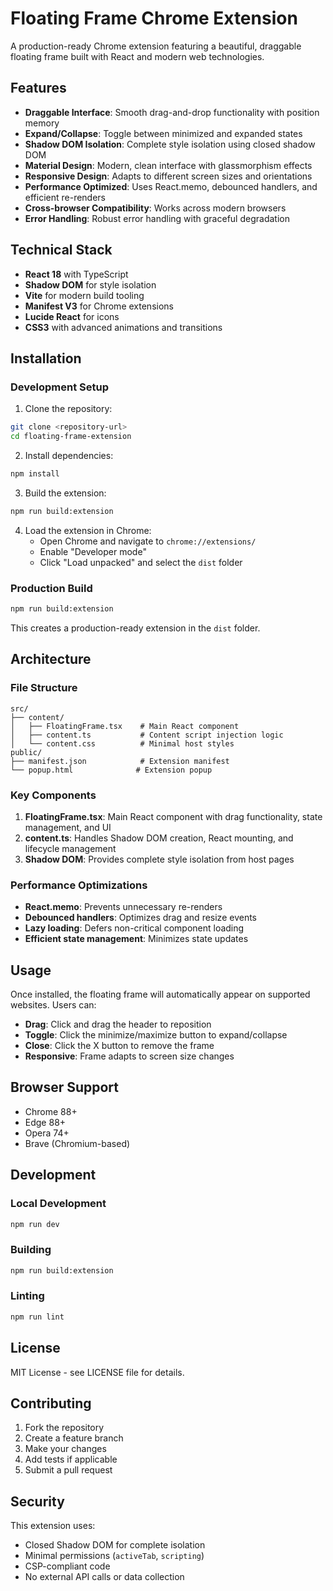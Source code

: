 # Floating Frame Chrome Extension

A production-ready Chrome extension featuring a beautiful, draggable floating frame built with React and modern web technologies.

## Features

- **Draggable Interface**: Smooth drag-and-drop functionality with position memory
- **Expand/Collapse**: Toggle between minimized and expanded states
- **Shadow DOM Isolation**: Complete style isolation using closed shadow DOM
- **Material Design**: Modern, clean interface with glassmorphism effects
- **Responsive Design**: Adapts to different screen sizes and orientations
- **Performance Optimized**: Uses React.memo, debounced handlers, and efficient re-renders
- **Cross-browser Compatibility**: Works across modern browsers
- **Error Handling**: Robust error handling with graceful degradation

## Technical Stack

- **React 18** with TypeScript
- **Shadow DOM** for style isolation
- **Vite** for modern build tooling
- **Manifest V3** for Chrome extensions
- **Lucide React** for icons
- **CSS3** with advanced animations and transitions

## Installation

### Development Setup

1. Clone the repository:
```bash
git clone <repository-url>
cd floating-frame-extension
```

2. Install dependencies:
```bash
npm install
```

3. Build the extension:
```bash
npm run build:extension
```

4. Load the extension in Chrome:
   - Open Chrome and navigate to `chrome://extensions/`
   - Enable "Developer mode"
   - Click "Load unpacked" and select the `dist` folder

### Production Build

```bash
npm run build:extension
```

This creates a production-ready extension in the `dist` folder.

## Architecture

### File Structure

```
src/
├── content/
│   ├── FloatingFrame.tsx    # Main React component
│   ├── content.ts           # Content script injection logic
│   └── content.css          # Minimal host styles
public/
├── manifest.json            # Extension manifest
└── popup.html              # Extension popup
```

### Key Components

1. **FloatingFrame.tsx**: Main React component with drag functionality, state management, and UI
2. **content.ts**: Handles Shadow DOM creation, React mounting, and lifecycle management
3. **Shadow DOM**: Provides complete style isolation from host pages

### Performance Optimizations

- **React.memo**: Prevents unnecessary re-renders
- **Debounced handlers**: Optimizes drag and resize events
- **Lazy loading**: Defers non-critical component loading
- **Efficient state management**: Minimizes state updates

## Usage

Once installed, the floating frame will automatically appear on supported websites. Users can:

- **Drag**: Click and drag the header to reposition
- **Toggle**: Click the minimize/maximize button to expand/collapse
- **Close**: Click the X button to remove the frame
- **Responsive**: Frame adapts to screen size changes

## Browser Support

- Chrome 88+
- Edge 88+
- Opera 74+
- Brave (Chromium-based)

## Development

### Local Development

```bash
npm run dev
```

### Building

```bash
npm run build:extension
```

### Linting

```bash
npm run lint
```

## License

MIT License - see LICENSE file for details.

## Contributing

1. Fork the repository
2. Create a feature branch
3. Make your changes
4. Add tests if applicable
5. Submit a pull request

## Security

This extension uses:
- Closed Shadow DOM for complete isolation
- Minimal permissions (`activeTab`, `scripting`)
- CSP-compliant code
- No external API calls or data collection